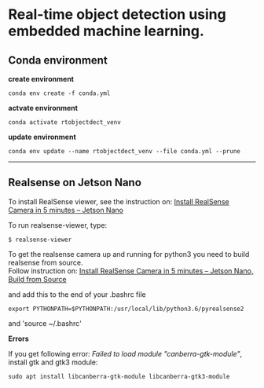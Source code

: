 # Real-time object detection using embedded machine learning.

## Conda environment

**create environment**
```
conda env create -f conda.yml
```

**actvate environment**
```
conda activate rtobjectdect_venv
```

**update environment**
```
conda env update --name rtobjectdect_venv --file conda.yml --prune
```
---

## Realsense on Jetson Nano

To install RealSense viewer, see the instruction on: [Install RealSense Camera in 5 minutes – Jetson Nano](https://jetsonhacks.com/2019/12/22/install-realsense-camera-in-5-minutes-jetson-nano/)

To run realsense-viewer, type: 

```
$ realsense-viewer
```

To get the realsense camera up and running for python3 you need to build realsense from source.<br> 
Follow instruction on: [Install RealSense Camera in 5 minutes – Jetson Nano, Build from Source](https://jetsonhacks.com/2019/12/22/install-realsense-camera-in-5-minutes-jetson-nano/)

and add this to the end of your .bashrc file 
```
export PYTHONPATH=$PYTHONPATH:/usr/local/lib/python3.6/pyrealsense2
```

and 'source ~/.bashrc'


**Errors**

If you get following error: *Failed to load module "canberra-gtk-module"*, install gtk and gtk3 module:

```
sudo apt install libcanberra-gtk-module libcanberra-gtk3-module
```